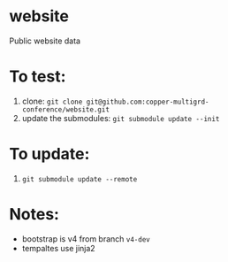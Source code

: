 # website

Public website data

# To test:

1. clone: `git clone git@github.com:copper-multigrd-conference/website.git`
2. update the submodules: `git submodule update --init`

# To update:

1. `git submodule update --remote`

# Notes:

- bootstrap is v4 from branch `v4-dev`
- tempaltes use jinja2
